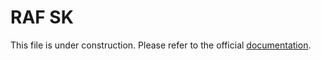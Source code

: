 # RAF SK

This file is under construction. Please refer to the official [documentation](https://jelic98.github.io/konzole).
